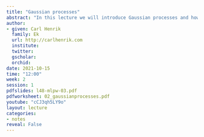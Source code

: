 ```yaml
---
title: "Gaussian processes"
abstract: "In this lecture we will introduce Gaussian processes and how they can be used to specify probability distributions over the space of functions. We will provide both an practical intuitive explanation and a more mathematically rigourus definition through stochastic processes."
author:
- given: Carl Henrik
  family: Ek
  url: http://carlhenrik.com
  institute: 
  twitter: 
  gscholar: 
  orchid: 
date: 2021-10-15
time: "12:00"
week: 2
session: 1
pdfslides: l48-mlpw-03.pdf
pdfworksheet: 02_gaussianprocesses.pdf
youtube: "cCJ3qh5LY9o"
layout: lecture
categories:
- notes
reveal: False
---
```






